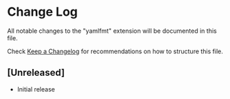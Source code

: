 # Change Log

All notable changes to the "yamlfmt" extension will be documented in this file.

Check [Keep a Changelog](http://keepachangelog.com/) for recommendations on how to structure this file.

## [Unreleased]

- Initial release